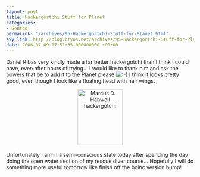 ```yaml
---
layout: post
title: Hackergortchi Stuff for Planet
categories:
- Gentoo
permalink: "/archives/95-Hackergortchi-Stuff-for-Planet.html"
s9y_link: http://blog.cryos.net/archives/95-Hackergortchi-Stuff-for-Planet.html
date: 2006-07-09 17:51:35.000000000 +00:00
---
```

Daniel Ribas very kindly made a far better hackergotchi than I think I could have, even after hours of trying... I would like to thank him and ask the powers that be to add it to the Planet please <img src="http://blog.cryos.net/templates/default/img/emoticons/smile.png" alt=":-)" style="display: inline; vertical-align: bottom;" class="emoticon" /> I think it looks pretty good, even though I look like a floating head with hair wings.<br />
<center><img src="http://blog.cryos.net/uploads/marcus-hackergotchi.png" width="121" height="150" alt="Marcus D. Hanwell hackergotchi" /></center><br />
Unfortunately I am in a semi-conscious state today after spending the day doing the open water section of my rescue diver course... Hopefully I will do something more useful tomorrow like finish off the boinc version bump!

